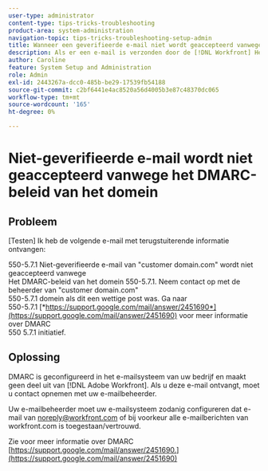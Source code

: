 ```yaml
---
user-type: administrator
content-type: tips-tricks-troubleshooting
product-area: system-administration
navigation-topic: tips-tricks-troubleshooting-setup-admin
title: Wanneer een geverifieerde e-mail niet wordt geaccepteerd vanwege het DMARC-beleid van het domein
description: Als er een e-mail is verzonden door de [!DNL Workfront] Het systeem wordt niet geaccepteerd vanwege het DMARC-beleid van het domein. Uw e-mailbeheerder kan het probleem verhelpen door uw e-mailsysteem te configureren zodat alle e-mailberichten van workfront.com zijn toegestaan.
author: Caroline
feature: System Setup and Administration
role: Admin
exl-id: 2443267a-dcc0-485b-be29-17539fb54188
source-git-commit: c2bf6441e4ac8520a56d4005b3e87c48370dc065
workflow-type: tm+mt
source-wordcount: '165'
ht-degree: 0%

---
```


# Niet-geverifieerde e-mail wordt niet geaccepteerd vanwege het DMARC-beleid van het domein

## Probleem

[Testen] Ik heb de volgende e-mail met terugstuiterende informatie ontvangen:

550-5.7.1 Niet-geverifieerde e-mail van &quot;customer domain.com&quot; wordt niet geaccepteerd vanwege\
Het DMARC-beleid van het domein 550-5.7.1. Neem contact op met de beheerder van &quot;customer domain.com&quot;\
550-5.7.1 domein als dit een wettige post was. Ga naar\
550-5.7.1 [*https://support.google.com/mail/answer/2451690*](https://support.google.com/mail/answer/2451690) voor meer informatie over DMARC\
550 5.7.1 initiatief.

## Oplossing

DMARC is geconfigureerd in het e-mailsysteem van uw bedrijf en maakt geen deel uit van [!DNL Adobe Workfront]. Als u deze e-mail ontvangt, moet u contact opnemen met uw e-mailbeheerder.

Uw e-mailbeheerder moet uw e-mailsysteem zodanig configureren dat e-mail van noreply@workfront.com of bij voorkeur alle e-mailberichten van workfront.com is toegestaan/vertrouwd.

Zie voor meer informatie over DMARC [https://support.google.com/mail/answer/2451690.](https://support.google.com/mail/answer/2451690)
